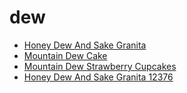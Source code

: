 # dew

 * [Honey Dew And Sake Granita](../../index/h/honey-dew-and-sake-granita-12376.json)
 * [Mountain Dew Cake](../../index/m/mountain-dew-cake.json)
 * [Mountain Dew Strawberry Cupcakes](../../index/m/mountain-dew-strawberry-cupcakes.json)
 * [Honey Dew And Sake Granita 12376](../../index/h/honey-dew-and-sake-granita-12376.json)
